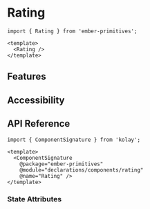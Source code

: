 # Rating



<div class="featured-demo">

```gjs live preview no-shadow
import { Rating } from 'ember-primitives';

<template>
  <Rating />
</template>
```

</div>

## Features

## Accessibility

## API Reference

```gjs live no-shadow
import { ComponentSignature } from 'kolay';

<template>
  <ComponentSignature 
    @package="ember-primitives" 
    @module="declarations/components/rating" 
    @name="Rating" />
</template>
```

### State Attributes
